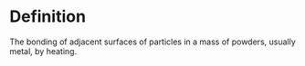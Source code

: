 # Definition

The bonding of adjacent surfaces of particles in a mass of powders,
usually metal, by heating.
